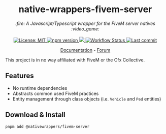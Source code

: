 <h1 align="center">native-wrappers-fivem-server</h1>

<p align="center">
  <i>:fire: A Javascript/Typescript wrapper for the FiveM server natives :video_game:</i>
  <br>
  <br>
  <a href="https://github.com/AvarianKnight/native-wrappers-fivem-server/blob/master/LICENSE">
    <img src="https://img.shields.io/badge/License-MIT-blue.svg?style=flat" alt="License: MIT">
  </a>
  <a href="https://www.npmjs.com/package/@nativewrappers/fivem-server">
    <img src="https://img.shields.io/npm/v/@nativewrappers/client?style=flat" alt="npm version">
  </a>
  <a href="https://www.npmjs.com/package/@nativewrappers/fivem-server">
    <img src="https://img.shields.io/npm/dm/@nativewrappers/fivem-server?style=flat">
  </a>
  <a href="https://github.com/nativewrappers/fivem-server/actions/workflows/config.yml">
    <img src="https://github.com/nativewrappers/fivem-server/actions/workflows/config.yml/badge.svg" alt="Workflow Status">
  </a>
  <a href="https://github.com/AvarianKnight/native-wrappers-fivem-server/commits/master">
    <img src="https://img.shields.io/github/last-commit/nativewrappers/fivem-server.svg?style=flat" alt="Last commit">
  </a>
</p>

<p align="center">
  <a href="https://fivemjs.avarian.dev/">Documentation</a>
  -
  <a href="https://forum.fivem.net/t/fivem-js-v1-3-2-javascript-typescript-wrapper-now-with-menu-class-nativeui/268640">Forum</a>
</p>

This project is in no way affiliated with FiveM or the Cfx Collective.

## Features
- No runtime dependencies
- Abstracts common used FiveM practices
- Entity management through class objects (i.e. `Vehicle` and `Ped` entities)


## Download & Install

`pnpm add @nativewrappers/fivem-server`


